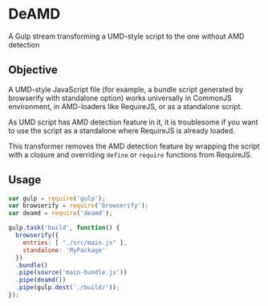 # DeAMD

A Gulp stream transforming a UMD-style script to the one without AMD detection

## Objective

A UMD-style JavaScript file (for example, a bundle script generated by browserify with standalone option)
works universally in CommonJS environment, in AMD-loaders like RequireJS, or as a standalone script.

As UMD script has AMD detection feature in it, it is troublesome if you want to use the script as a standalone where RequireJS is already loaded.

This transformer removes the AMD detection feature by wrapping the script with a closure and overriding `define` or `require` functions from RequireJS.

## Usage

```javascript
var gulp = require('gulp');
var browserify = require('browserify');
var deamd = require('deamd');

gulp.task('build', function() {
  browserify({
    entries: [ "./src/main.js" ],
    standalone: 'MyPackage'
  })
  .bundle()
  .pipe(source('main-bundle.js'))
  .pipe(deamd())
  .pipe(gulp.dest('./build/'));
});
```
